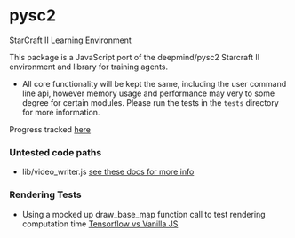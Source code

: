 # pysc2
StarCraft II Learning Environment

This package is a JavaScript port of the deepmind/pysc2 Starcraft II environment and library for training agents. 

- All core functionality will be kept the same, including the user command line api, however memory usage and performance may very to some degree for certain modules. Please run the tests in the `tests` directory for more information.

Progress tracked [here](https://docs.google.com/spreadsheets/d/1V8KMPZJJE0mjzI4Z8px06jS8sZL3zfR5a_fcmFsiUpU/edit?ts=5e8904ba#gid=0)

### Untested code paths
- lib/video_writer.js [see these docs for more info](https://www.npmjs.com/package/fluent-ffmpeg)

### Rendering Tests
- Using a mocked up draw_base_map function call to test rendering computation time [Tensorflow vs Vanilla JS](https://docs.google.com/spreadsheets/d/1yGwn0pfzlgjQ76WZ7ItQjCOhIF7B2BMgumE0DzyM9-Q/edit?usp=sharing)
